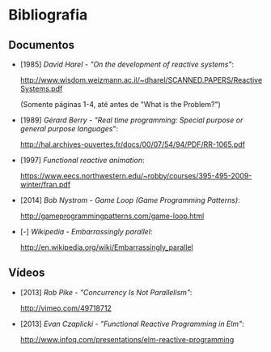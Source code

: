 <title>Disciplina de Sistemas Reativos</title>
<meta http-equiv="Content-Type" content="text/html; charset=UTF-8"/></p>

Bibliografia
============

Documentos
----------

<!--
* [1978] *CAR Hoare - "Communicating sequential processes"*:
    <http://www.cs.ucf.edu/courses/cop4020/sum2009/CSP-hoare.pdf>
-->

* [1985] *David Harel - "On the development of reactive systems"*:

    <http://www.wisdom.weizmann.ac.il/~dharel/SCANNED.PAPERS/ReactiveSystems.pdf>

    (Somente páginas 1-4, até antes de "What is the Problem?")

* [1989] *Gérard Berry - "Real time programming: Special purpose or general purpose languages*":

    <http://hal.archives-ouvertes.fr/docs/00/07/54/94/PDF/RR-1065.pdf>

* [1997] *Functional reactive animation*:

    <https://www.eecs.northwestern.edu/~robby/courses/395-495-2009-winter/fran.pdf>

* [2014] *Bob Nystrom - Game Loop (Game Programming Patterns)*:

    <http://gameprogrammingpatterns.com/game-loop.html>

* [-] *Wikipedia - Embarrassingly parallel*:

    <http://en.wikipedia.org/wiki/Embarrassingly_parallel>

Vídeos
------

* [2013] *Rob Pike - "Concurrency Is Not Parallelism"*:

    <http://vimeo.com/49718712>

* [2013] *Evan Czaplicki - "Functional Reactive Programming in Elm"*:

    <http://www.infoq.com/presentations/elm-reactive-programming>
